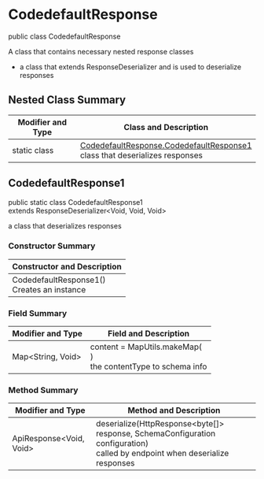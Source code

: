 # CodedefaultResponse

public class CodedefaultResponse

A class that contains necessary nested response classes
- a class that extends ResponseDeserializer and is used to deserialize responses

## Nested Class Summary
| Modifier and Type | Class and Description |
| ----------------- | --------------------- |
| static class | [CodedefaultResponse.CodedefaultResponse1](#codedefaultresponse1)<br>class that deserializes responses |

## CodedefaultResponse1
public static class CodedefaultResponse1<br>
extends ResponseDeserializer<Void, Void, Void>

a class that deserializes responses

### Constructor Summary
| Constructor and Description |
| --------------------------- |
| CodedefaultResponse1()<br>Creates an instance |

### Field Summary
| Modifier and Type | Field and Description |
| ----------------- | --------------------- |
| Map<String, Void> | content =  MapUtils.makeMap(<br>)<br>the contentType to schema info |

### Method Summary
| Modifier and Type | Method and Description |
| ----------------- | ---------------------- |
| ApiResponse<Void, Void> | deserialize(HttpResponse<byte[]> response, SchemaConfiguration configuration)<br>called by endpoint when deserialize responses |
